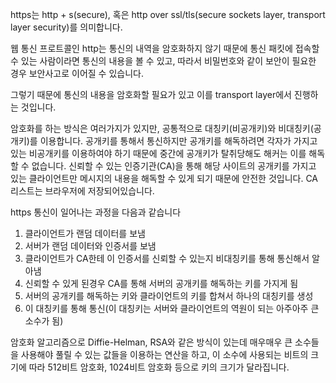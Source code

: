 https는 http + s(secure), 혹은 http over ssl/tls(secure sockets layer, transport layer security)를 의미합니다.

웹 통신 프로트콜인 http는 통신의 내역을 암호화하지 않기 때문에 통신 패킷에 접속할 수 있는 사람이라면 통신의 내용을 볼 수 있고, 따라서 비밀번호와 같이 보안이 필요한 경우 보안사고로 이어질 수 있습니다. 

그렇기 때문에 통신의 내용을 암호화할 필요가 있고 이를 transport layer에서 진행하는 것입니다. 

암호화를 하는 방식은 여러가지가 있지만, 공통적으로 대칭키(비공개키)와 비대칭키(공개키)를 이용합니다. 공개키를 통해서 통신하지만 공개키를 해독하려면 각자가 가지고 있는 비공개키를 이용하여야 하기 때문에 중간에 공개키가 탈취당해도 해커는 이를 해독할 수 없습니다. 신뢰할 수 있는 인증기관(CA)을 통해 해당 사이트의 공개키를 가지고 있는 클라이언트만 메시지의 내용을 해독할 수 있게 되기 때문에 안전한 것입니다. CA 리스트는 브라우저에 저장되어있습니다.

https 통신이 일어나는 과정을 다음과 같습니다
1. 클라이언트가 랜덤 데이터를 보냄
2. 서버가 랜덤 데이터와 인증서를 보냄
3. 클라이언트가 CA한테 이 인증서를 신뢰할 수 있는지 비대칭키를 통해 통신해서 알아냄
4. 신뢰할 수 있게 된경우 CA를 통해 서버의 공개키를 해독하는 키를 가지게 됨
5. 서버의 공개키를 해독하는 키와 클라이언트의 키를 합쳐서 하나의 대칭키를 생성
6. 이 대칭키를 통해 통신(이 대칭키는 서버와 클라이언트의 역원이 되는 아주아주 큰 소수가 됨)

암호화 알고리즘으로 Diffie-Helman, RSA와 같은 방식이 있는데 매우매우 큰 소수들을 사용해야 풀릴 수 있는 값들을 이용하는 연산을 하고, 이 소수에 사용되는 비트의 크기에 따라 512비트 암호화, 1024비트 암호화 등으로 키의 크기가 달라집니다.